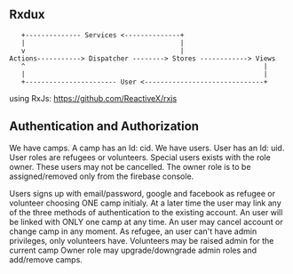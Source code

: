 ## Rxdux

       +-------------- Services <--------------+          
       |                                       |
       v                                       |
    Actions-----------> Dispatcher --------> Stores ------------> Views
       ^                                                            |
       |                                                            |  
       +----------------------- User <------------------------------+

  using RxJs: https://github.com/ReactiveX/rxjs

## Authentication and Authorization

   We have camps. A camp has an Id: cid. 
   We have users. User has an Id: uid. User roles are refugees or volunteers.
   Special users exists with the role owner. These users may not be cancelled.
   The owner role is to be assigned/removed only from the firebase console.     
   
   Users signs up with email/password, google and facebook as refugee or volunteer choosing ONE camp initialy.
   At a later time the user may link any of the three methods of authentication to the existing account. 
   An user will be linked with ONLY one camp at any time. An user may cancel account or change camp in any moment.
   As refugee, an user can't have admin privileges, only volunteers have. 
   Volunteers may be raised admin for the current camp
   Owner role may upgrade/downgrade admin roles and add/remove camps.

  
   